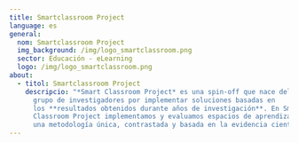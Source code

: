 ```yaml
---
title: Smartclassroom Project
language: es
general:
  nom: Smartclassroom Project
  img_background: /img/logo_smartclassroom.png
  sector: Educación - eLearning
  logo: /img/logo_smartclassroom.png
about:
  - titol: Smartclassroom Project
    descripcio: "*Smart Classroom Project* es una spin-off que nace del empeño de un
      grupo de investigadores por implementar soluciones basadas en
      los **resultados obtenidos durante años de investigación**. En Smart
      Classroom Project implementamos y evaluamos espacios de aprendizaje con
      una metodología única, contrastada y basada en la evidencia cientifica."
---
```


